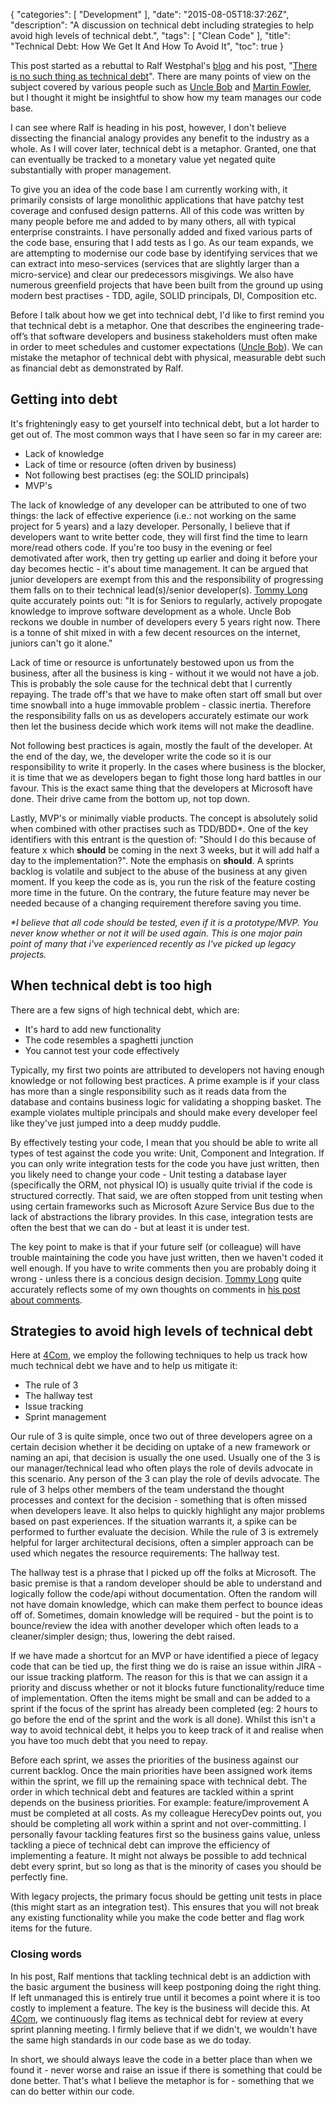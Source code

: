 {
    "categories": [ "Development" ],
    "date": "2015-08-05T18:37:26Z",
    "description": "A discussion on technical debt including strategies to help avoid high levels of technical debt.",
    "tags": [ "Clean Code" ],
    "title": "Technical Debt: How We Get It And How To Avoid It",
    "toc": true
}

This post started as a rebuttal to Ralf Westphal's [blog](http://geekswithblogs.net/theArchitectsNapkin) and his post, "[There is no such thing as technical debt](http://geekswithblogs.net/theArchitectsNapkin/archive/2015/07/22/there-is-no-such-thing-as-technical-debt.aspx)". There are many points of view on the subject covered by various people such as [Uncle Bob](https://sites.google.com/site/unclebobconsultingllc/a-mess-is-not-a-technical-debt) and [Martin Fowler](http://martinfowler.com/bliki/TechnicalDebt.html), but I thought it might be insightful to show how my team manages our code base.<!--more-->

I can see where Ralf is heading in his post, however, I don't believe dissecting the financial analogy provides any benefit to the industry as a whole. As I will cover later, technical debt is a metaphor. Granted, one that can eventually be tracked to a monetary value yet negated quite substantially with proper management.

To give you an idea of the code base I am currently working with, it primarily consists of large monolithic applications that have patchy test coverage and confused design patterns. All of this code was written by many people before me and added to by many others, all with typical enterprise constraints. I have personally added and fixed various parts of the code base, ensuring that I add tests as I go. As our team expands, we are attempting to modernise our code base by identifying services that we can extract into meso-services (services that are slightly larger than a micro-service) and clear our predecessors misgivings. We also have numerous greenfield projects that have been built from the ground up using modern best practises - TDD, agile, SOLID principals, DI, Composition etc.

Before I talk about how we get into technical debt, I'd like to first remind you that technical debt is a metaphor. One that describes the engineering trade-off’s that software developers and business stakeholders must often make in order to meet schedules and customer expectations ([Uncle Bob](https://sites.google.com/site/unclebobconsultingllc/a-mess-is-not-a-technical-debt)). We can mistake the metaphor of technical debt with physical, measurable debt such as financial debt as demonstrated by Ralf.

## Getting into debt

It's frighteningly easy to get yourself into technical debt, but a lot harder to get out of. The most common ways that I have seen so far in my career are:

- Lack of knowledge
- Lack of time or resource (often driven by business)
- Not following best practises (eg: the SOLID principals)
- MVP's

The lack of knowledge of any developer can be attributed to one of two things: the lack of effective experience (i.e.: not working on the same project for 5 years) and a lazy developer. Personally, I believe that if developers want to write better code, they will first find the time to learn more/read others code. If you're too busy in the evening or feel demotivated after work, then try getting up earlier and doing it before your day becomes hectic - it's about time management. It can be argued that junior developers are exempt from this and the responsibility of progressing them falls on to their technical lead(s)/senior developer(s). [Tommy Long](https://twitter.com/smudge202) quite accurately points out: "It is for Seniors to regularly, actively propogate knowledge to improve software development as a whole. Uncle Bob reckons we double in number of developers every 5 years right now. There is a tonne of shit mixed in with a few decent resources on the internet, juniors can't go it alone."

Lack of time or resource is unfortunately bestowed upon us from the business, after all the business is king - without it we would not have a job. This is probably the sole cause for the technical debt that I currently repaying. The trade off's that we have to make often start off small but over time snowball into a huge immovable problem - classic inertia. Therefore the responsibility falls on us as developers accurately estimate our work then let the business decide which work items will not make the deadline.

Not following best practices is again, mostly the fault of the developer. At the end of the day, we, the developer write the code so it is our responsibility to write it properly. In the cases where business is the blocker, it is time that we as developers began to fight those long hard battles in our favour. This is the exact same thing that the developers at Microsoft have done. Their drive came from the bottom up, not top down.

Lastly, MVP's or minimally viable products. The concept is absolutely solid when combined with other practises such as TDD/BDD*. One of the key identifiers with this entrant is the question of: "Should I do this because of feature x which **should** be coming in the next 3 weeks, but it will add half a day to the implementation?". Note the emphasis on **should**. A sprints backlog is volatile and subject to the abuse of the business at any given moment. If you keep the code as is, you run the risk of the feature costing more time in the future. On the contrary, the future feature may never be needed because of a changing requirement therefore saving you time.

*\*I believe that all code should be tested, even if it is a prototype/MVP. You never know whether or not it will be used again. This is one major pain point of many that i've experienced recently as I've picked up legacy projects.*

## When technical debt is too high

There are a few signs of high technical debt, which are:

- It's hard to add new functionality
- The code resembles a spaghetti junction
- You cannot test your code effectively

Typically, my first two points are attributed to developers not having enough knowledge or not following best practices. A prime example is if your class has more than a single responsibility such as it reads data from the database and contains business logic for validating a shopping basket. The example violates multiple principals and should make every developer feel like they've just jumped into a deep muddy puddle.

By effectively testing your code, I mean that you should be able to write all types of test against the code you write: Unit, Component and Integration. If you can only write integration tests for the code you have just written, then you likely need to change your code - Unit testing a database layer (specifically the ORM, not physical IO) is usually quite trivial if the code is structured correctly. That said, we are often stopped from unit testing when using certain frameworks such as Microsoft Azure Service Bus due to the lack of abstractions the library provides. In this case, integration tests are often the best that we can do - but at least it is under test.

The key point to make is that if your future self (or colleague) will have trouble maintaining the code you have just written, then we haven't coded it well enough. If you have to write comments then you are probably doing it wrong - unless there is a concious design decision. [Tommy Long](https://twitter.com/smudge202) quite accurately reflects some of my own thoughts on comments in [his post about comments](http://blog.devbot.net/conventions-comments/#code).

## Strategies to avoid high levels of technical debt

Here at [4Com](http://www.4com.co.uk), we employ the following techniques to help us track how much technical debt we have and to help us mitigate it:

- The rule of 3
- The hallway test
- Issue tracking
- Sprint management

Our rule of 3 is quite simple, once two out of three developers agree on a certain decision whether it be deciding on uptake of a new framework or naming an api, that decision is usually the one used. Usually one of the 3 is our manager/technical lead who often plays the role of devils advocate in this scenario. Any person of the 3 can play the role of devils advocate. The rule of 3 helps other members of the team understand the thought processes and context for the decision - something that is often missed when developers leave. It also helps to quickly highlight any major problems based on past experiences. If the situation warrants it, a spike can be performed to further evaluate the decision. While the rule of 3 is extremely helpful for larger architectural decisions, often a simpler approach can be used which negates the resource requirements: The hallway test.

The hallway test is a phrase that I picked up off the folks at Microsoft. The basic premise is that a random developer should be able to understand and logically follow the code/api without documentation. Often the random will not have domain knowledge, which can make them perfect to bounce ideas off of. Sometimes, domain knowledge will be required - but the point is to bounce/review the idea with another developer which often leads to a cleaner/simpler design; thus, lowering the debt raised.

If we have made a shortcut for an MVP or have identified a piece of legacy code that can be tied up, the first thing we do is raise an issue within JIRA - our issue tracking platform. The reason for this is that we can assign it a priority and discuss whether or not it blocks future functionality/reduce time of implementation. Often the items might be small and can be added to a sprint if the focus of the sprint has already been completed (eg: 2 hours to go before the end of the sprint and the work is all done). Whilst this isn't a way to avoid technical debt, it helps you to keep track of it and realise when you have too much debt that you need to repay.

Before each sprint, we asses the priorities of the business against our current backlog. Once the main priorities have been assigned work items within the sprint, we fill up the remaining space with technical debt. The order in which technical debt and features are tackled within a sprint depends on the business priorities. For example: feature/improvement A must be completed at all costs. As my colleague HerecyDev points out, you should be completing all work within a sprint and not over-committing. I personally favour tackling features first so the business gains value, unless tackling a piece of technical debt can improve the efficiency of implementing a feature. It might not always be possible to add technical debt every sprint, but so long as that is the minority of cases you should be perfectly fine.

With legacy projects, the primary focus should be getting unit tests in place (this might start as an integration test). This ensures that you will not break any existing functionality while you make the code better and flag work items for the future.

### Closing words

In his post, Ralf mentions that tackling technical debt is an addiction with the basic argument the business will keep postponing doing the right thing. If left unmanaged this is entirely true until it becomes a point where it is too costly to implement a feature. The key is the business will decide this. At [4Com](http://www.4com.co.uk), we continuously flag items as technical debt for review at every sprint planning meeting. I firmly believe that if we didn't, we wouldn't have the same high standards in our code base as we do today.

In short, we should always leave the code in a better place than when we found it - never worse and raise an issue if there is something that could be done better. That's what I believe the metaphor is for - something that we can do better within our code.

